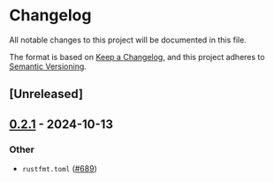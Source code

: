 # Changelog

All notable changes to this project will be documented in this file.

The format is based on [Keep a Changelog](https://keepachangelog.com/en/1.0.0/),
and this project adheres to [Semantic Versioning](https://semver.org/spec/v2.0.0.html).

## [Unreleased]

## [0.2.1](https://github.com/RobertasJ/freya/compare/freya-native-core-macro-v0.2.0...freya-native-core-macro-v0.2.1) - 2024-10-13

### Other

- `rustfmt.toml` ([#689](https://github.com/RobertasJ/freya/pull/689))
